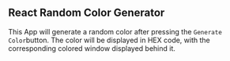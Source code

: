 ## React Random Color Generator

This App will generate a random color after pressing the `Generate Color`button.
The color will be displayed in HEX code, with the corresponding colored window displayed behind it.
